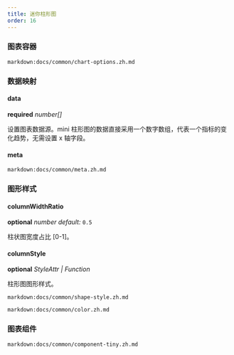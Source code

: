 ```yaml
---
title: 迷你柱形图
order: 16
---
```


### 图表容器

`markdown:docs/common/chart-options.zh.md`

### 数据映射

#### data

<description>**required** _number[]_</description>

设置图表数据源。mini 柱形图的数据直接采用一个数字数组，代表一个指标的变化趋势，无需设置 x 轴字段。

#### meta

`markdown:docs/common/meta.zh.md`

### 图形样式

#### columnWidthRatio

<description>**optional** _number_ _default:_ `0.5`</description>

柱状图宽度占比 [0-1]。

#### columnStyle

<description>**optional** _StyleAttr | Function_</description>

柱形图图形样式。

`markdown:docs/common/shape-style.zh.md`

`markdown:docs/common/color.zh.md`

### 图表组件

`markdown:docs/common/component-tiny.zh.md`
